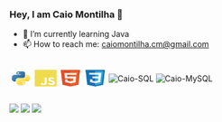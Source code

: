 ### Hey, I am Caio Montilha 👋

- 🌱 I’m currently learning Java
- 📫 How to reach me: caiomontilha.cm@gmail.com

</div> 
  <div style="display: inline_block"><br>
  <img align="center" alt="Caio-Python" height="30" width="40" src="https://raw.githubusercontent.com/devicons/devicon/master/icons/python/python-original.svg">
  <imgg align="center" alt="Caio-Java" height="30" width="30" src="[https://static.cloud-boxloja.com/lojas/wyfyg/produtos/6ddcc295-ee36-4a7f-be1a-ebeb192bacd5.jpg](https://www.google.com/url?sa=i&url=https%3A%2F%2Fpngtree.com%2Fso%2Fjava-icon&psig=AOvVaw18ju74OsPgNARHgxfJomSn&ust=1701497706659000&source=images&cd=vfe&ved=0CBEQjRxqFwoTCOCZzIfL7YIDFQAAAAAdAAAAABAE)">
  <img align="center" alt="Caio-Js" height="30" width="40" src="https://raw.githubusercontent.com/devicons/devicon/master/icons/javascript/javascript-plain.svg">
  <img align="center" alt="Caio-HTML" height="30" width="40" src="https://raw.githubusercontent.com/devicons/devicon/master/icons/html5/html5-original.svg">
  <img align="center" alt="Caio-CSS" height="30" width="40" src="https://raw.githubusercontent.com/devicons/devicon/master/icons/css3/css3-original.svg">
  <img align="center" alt="Caio-SQL" height="30" width="40" src="https://upload.wikimedia.org/wikipedia/commons/8/87/Sql_data_base_with_logo.png">
  <img align="center" alt="Caio-MySQL" height="30" width="35" src="https://cdn.iconscout.com/icon/free/png-256/mysql-6-226028.png">
</div>
  
  ##
  
  <div> 
   <a href="" target="_blank"><img src="https://img.shields.io/badge/-Instagram-%23E4405F?style=for-the-badge&logo=instagram&logoColor=white" target="_blank"></a>
   <a href="" target="_blank"><img src="https://img.shields.io/badge/Discord-7289DA?style=for-the-badge&logo=discord&logoColor=white" target="_blank"></a> 
   <a href="" target="_blank"><img src="https://img.shields.io/badge/-LinkedIn-%230077B5?style=for-the-badge&logo=linkedin&logoColor=white" target="_blank"></a> 
  </div>
